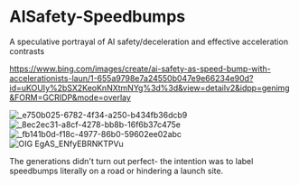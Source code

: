 # AISafety-Speedbumps
A speculative portrayal of AI safety/deceleration and effective acceleration contrasts

https://www.bing.com/images/create/ai-safety-as-speed-bump-with-accelerationists-laun/1-655a9798e7a24550b047e9e66234e90d?id=uKOUIy%2bSX2KeoKnNXtmNYg%3d%3d&view=detailv2&idpp=genimg&FORM=GCRIDP&mode=overlay

![_e750b025-6782-4f34-a250-b434fb36dcb9](https://github.com/hatonthecat/AISafety-Speedbumps/assets/76194453/aca93ca3-df8f-461b-a30f-616673f606d2)
![_8ec2ec31-a8cf-4278-bb8b-16f6b37c475e](https://github.com/hatonthecat/AISafety-Speedbumps/assets/76194453/d94417aa-45e5-4a58-8934-b0cd19b571cd)
![_fb141b0d-f18c-4977-86b0-59602ee02abc](https://github.com/hatonthecat/AISafety-Speedbumps/assets/76194453/668e1cc4-0e0d-4be1-8c2b-eeb50bd61b38)
![OIG EgAS_ENfyEBRNKTPVu](https://github.com/hatonthecat/AISafety-Speedbumps/assets/76194453/bc33f223-cbe1-4023-adfc-522e967285d0)


The generations didn't turn out perfect- the intention was to label speedbumps literally on a road or hindering a launch site.
